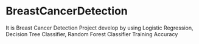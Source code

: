 # BreastCancerDetection
It is Breast Cancer Detection Project develop by using Logistic Regression, Decision Tree Classifier, Random Forest Classifier Training Accuracy
